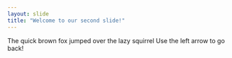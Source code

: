 ```yaml
---
layout: slide
title: "Welcome to our second slide!"
---
```

The quick brown fox jumped over the lazy squirrel
Use the left arrow to go back!
